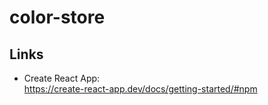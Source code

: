 # color-store

## Links

- Create React App:<br />
https://create-react-app.dev/docs/getting-started/#npm
